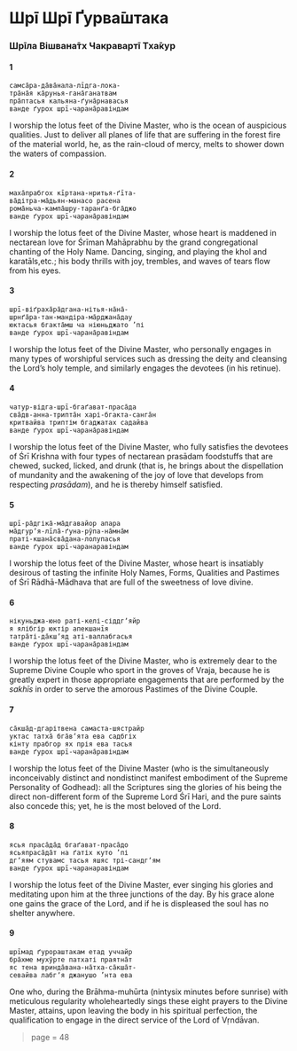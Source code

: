 # Шрī Шрī Ґурва̄штака

### Шрīла Вішвана̄тх Чакравартī Тха̄кур

#### 1

    самса̄ра-да̄ва̄нала-лīдга-лока-
    тра̄на̄я ка̄рунья-гана̄ганатвам
    пра̄птасья кальяна-ґуна̄рнавасья
    ванде ґурох шрī-чарана̄равіндам

I worship the lotus feet of the Divine Master, who is the ocean of auspicious qualities. Just to deliver all planes of life that are suffering in the forest fire of the material world, he, as the rain-cloud of mercy, melts to shower down the waters of compassion.

#### 2

    маха̄прабгох кīртана-нритья-ґīта-
    ва̄дітра-ма̄дьян-манасо расена
    рома̄ньча-кампа̄шру-таранґа-бга̄джо
    ванде ґурох шрī-чарана̄равіндам

I worship the lotus feet of the Divine Master, whose heart is maddened in nectarean love for Śrīman Mahāprabhu by the grand congregational chanting of the Holy Name. Dancing, singing, and playing the khol and karatāls,etc.; his body thrills with joy, trembles, and waves of tears flow from his eyes.

#### 3

    шрī-віґраха̄ра̄дгана-нітья-на̄на̄-
    шрнґа̄ра-тан-мандіра-ма̄рджана̄дау
    юктасья бгакта̄мш ча ніюньджато ’пі
    ванде ґурох шрī-чарана̄равіндам

I worship the lotus feet of the Divine Master, who personally engages in many types of worshipful services such as dressing the deity and cleansing the Lord’s holy temple, and similarly engages the devotees (in his retinue).

#### 4

    чатур-відга-шрī-бгаґават-праса̄да
    сва̄дв-анна-трипта̄н харі-бгакта-санга̄н
    критвайва триптім бгаджатах садайва
    ванде ґурох шрī-чарана̄равіндам

I worship the lotus feet of the Divine Master, who fully satisfies the devotees of Śrī Krishna with four types of nectarean prasādam foodstuffs that are chewed, sucked, licked, and drunk (that is, he brings about the dispellation of mundanity and the awakening of the joy of love that develops from respecting *prasādam*), and he is thereby himself satisfied.

#### 5

    шрī-ра̄дгіка̄-ма̄дгавайор апара
    ма̄дгурʼя-лīла̄-ґуна-рӯпа-на̄мна̄м
    праті-кшана̄сва̄дана-лолупасья
    ванде ґурох шрī-чаранаравіндам

I worship the lotus feet of the Divine Master, whose heart is insatiably desirous of tasting the infinite Holy Names, Forms, Qualities and Pastimes of Śrī Rādhā-Mādhava that are full of the sweetness of love divine.

#### 6

    нікуньджа-юно раті-келі-сіддгʼяйр
    я ялібгір юктір апекшанīя
    татра̄ті-да̄кшʼяд аті-валлабгасья
    ванде ґурох шрī-чарана̄равіндам

I worship the lotus feet of the Divine Master, who is extremely dear to the Supreme Divine Couple who sport in the groves of Vraja, because he is greatly expert in those appropriate engagements that are performed by the *sakhīs* in order to serve the amorous Pastimes of the Divine Couple.

#### 7

    са̄кша̄д-дгарітвена самаста-шястрайр
    уктас татха̄ бга̄вʼята ева садбгіх
    кінту прабгор ях прія ева тасья
    ванде ґурох шрī-чарана̄равіндам

I worship the lotus feet of the Divine Master (who is the simultaneously inconceivably distinct and nondistinct manifest embodiment of the Supreme Personality of Godhead): all the Scriptures sing the glories of his being the direct non-different form of the Supreme Lord Śrī Hari, and the pure saints also concede this; yet, he is the most beloved of the Lord.

#### 8

    ясья праса̄да̄д бгаґават-праса̄до
    ясьяпраса̄да̄т на ґатіх куто ’пі
    дгʼяям стувамс тасья яшяс трі-сандгʼям
    ванде ґурох шрī-чаранаравіндам

I worship the lotus feet of the Divine Master, ever singing his glories and meditating upon him at the three junctions of the day. By his grace alone one gains the grace of the Lord, and if he is displeased the soul has no shelter anywhere.

#### 9

    шрīмад ґурораштакам етад уччайр
    бра̄хме мухӯрте патхаті праятна̄т
    яс тена вринда̄вана-на̄тха-са̄кша̄т-
    севайва лабгʼя джанушо ’нта ева

One who, during the Brāhma-muhūrta (nintysix minutes before sunrise) with meticulous regularity wholeheartedly sings these eight prayers to the Divine Master, attains, upon leaving the body in his spiritual perfection, the qualification to engage in the direct service of the Lord of Vṛndāvan.


> page = 48